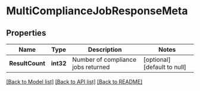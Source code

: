 # MultiComplianceJobResponseMeta

## Properties
Name | Type | Description | Notes
------------ | ------------- | ------------- | -------------
**ResultCount** | **int32** | Number of compliance jobs returned | [optional] [default to null]

[[Back to Model list]](../README.md#documentation-for-models) [[Back to API list]](../README.md#documentation-for-api-endpoints) [[Back to README]](../README.md)

